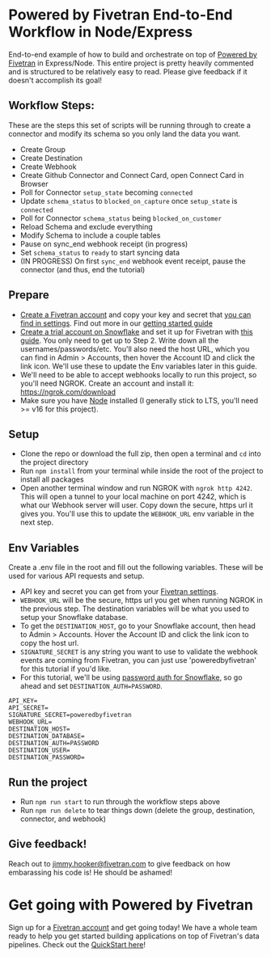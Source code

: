 # Powered by Fivetran End-to-End Workflow in Node/Express

End-to-end example of how to build and orchestrate on top of [Powered by Fivetran](https://fivetran.com/docs/rest-api) in Express/Node. This entire project is pretty heavily commented and is structured to be relatively easy to read. Please give feedback if it doesn't accomplish its goal!

## Workflow Steps:

These are the steps this set of scripts will be running through to create a connector and modify its schema so you only land the data you want.

- Create Group
- Create Destination
- Create Webhook
- Create Github Connector and Connect Card, open Connect Card in Browser
- Poll for Connector `setup_state` becoming `connected`
- Update `schema_status` to `blocked_on_capture` once `setup_state` is `connected`
- Poll for Connector `schema_status` being `blocked_on_customer`
- Reload Schema and exclude everything
- Modify Schema to include a couple tables
- Pause on sync_end webhook receipt (in progress)
- Set `schema_status` to `ready` to start syncing data
- (IN PROGRESS) On first `sync_end` webhook event receipt, pause the connector (and thus, end the tutorial)

## Prepare

- [Create a Fivetran account](https://fivetran.com/signup) and copy your key and secret that [you can find in settings](https://fivetran.com/account/settings/account). Find out more in our [getting started guide](https://fivetran.com/docs/rest-api/getting-started)
- [Create a trial account on Snowflake](https://signup.snowflake.com/) and set it up for Fivetran with [this guide](https://fivetran.com/docs/destinations/snowflake/setup-guide). You only need to get up to Step 2. Write down all the usernames/passwords/etc. You'll also need the host URL, which you can find in Admin > Accounts, then hover the Account ID and click the link icon. We'll use these to update the Env variables later in this guide.
- We'll need to be able to accept webhooks locally to run this project, so you'll need NGROK. Create an account and install it: https://ngrok.com/download
- Make sure you have [Node](https://nodejs.org/en/) installed (I generally stick to LTS, you'll need >= v16 for this project).

## Setup

- Clone the repo or download the full zip, then open a terminal and `cd` into the project directory
- Run `npm install` from your terminal while inside the root of the project to install all packages
- Open another terminal window and run NGROK with `ngrok http 4242`. This will open a tunnel to your local machine on port 4242, which is what our Webhook server will user. Copy down the secure, https url it gives you. You'll use this to update the `WEBHOOK_URL` env variable in the next step.

## Env Variables

Create a .env file in the root and fill out the following variables. These will be used for various API requests and setup.

- API key and secret you can get from your [Fivetran settings](https://fivetran.com/account/settings/account).
- `WEBHOOK_URL` will be the secure, https url you get when running NGROK in the previous step. The destination variables will be what you used to setup your Snowflake database.
- To get the `DESTINATION_HOST`, go to your Snowflake account, then head to Admin > Accounts. Hover the Account ID and click the link icon to copy the host url.
- `SIGNATURE_SECRET` is any string you want to use to validate the webhook events are coming from Fivetran, you can just use 'poweredbyfivetran' for this tutorial if you'd like.
- For this tutorial, we'll be using [password auth for Snowflake](https://fivetran.com/docs/rest-api/destinations/config#snowflake), so go ahead and set `DESTINATION_AUTH=PASSWORD`.

```
API_KEY=
API_SECRET=
SIGNATURE_SECRET=poweredbyfivetran
WEBHOOK_URL=
DESTINATION_HOST=
DESTINATION_DATABASE=
DESTINATION_AUTH=PASSWORD
DESTINATION_USER=
DESTINATION_PASSWORD=
```

## Run the project

- Run `npm run start` to run through the workflow steps above
- Run `npm run delete` to tear things down (delete the group, destination, connector, and webhook)

## Give feedback!

Reach out to jimmy.hooker@fivetran.com to give feedback on how embarassing his code is! He should be ashamed!

# Get going with Powered by Fivetran

Sign up for a [Fivetran account](https://fivetran.com/signup) and get going today! We have a whole team ready to help you get started building applications on top of Fivetran's data pipelines. Check out the [QuickStart here](https://fivetran.com/docs/rest-api/powered-by-fivetran)!
